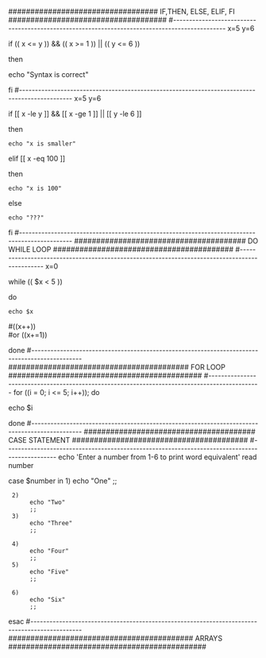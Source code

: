 ################################## IF,THEN, ELSE, ELIF, FI ####################################
#----------------------------------------------------------------------------------------------
x=5
y=6

if (( x <= y )) && (( x >= 1 )) || (( y <= 6 ))

then

echo "Syntax is correct"

fi
#----------------------------------------------------------------------------------------------
x=5
y=6

if [[ x -le y ]] && [[ x -ge 1 ]] || [[ y -le 6 ]]

then

    echo "x is smaller"

elif [[ x -eq 100 ]]

then

    echo "x is 100"

else

    echo "???"

fi
#----------------------------------------------------------------------------------------------
####################################### DO WHILE LOOP #########################################
#----------------------------------------------------------------------------------------------
x=0

while (( $x < 5 ))

do

    echo $x

#((x++))  
#or
((x+=1))

done
#----------------------------------------------------------------------------------------------
######################################### FOR LOOP ############################################
#----------------------------------------------------------------------------------------------
for ((i = 0; i <= 5; i++)); do
  
  echo $i

done
#----------------------------------------------------------------------------------------------
####################################### CASE STATEMENT ########################################
#----------------------------------------------------------------------------------------------
echo 'Enter a number from 1-6 to print word equivalent'
read number

case $number in
     1)
          echo "One"
          ;;
         
     2)
          echo "Two"
          ;;
     3)
          echo "Three"
          ;;
         
     4)
          echo "Four"
          ;;
     5)
          echo "Five"
          ;;
         
     6)
          echo "Six"
          ;;         
         
esac
#----------------------------------------------------------------------------------------------
########################################## ARRAYS #############################################


